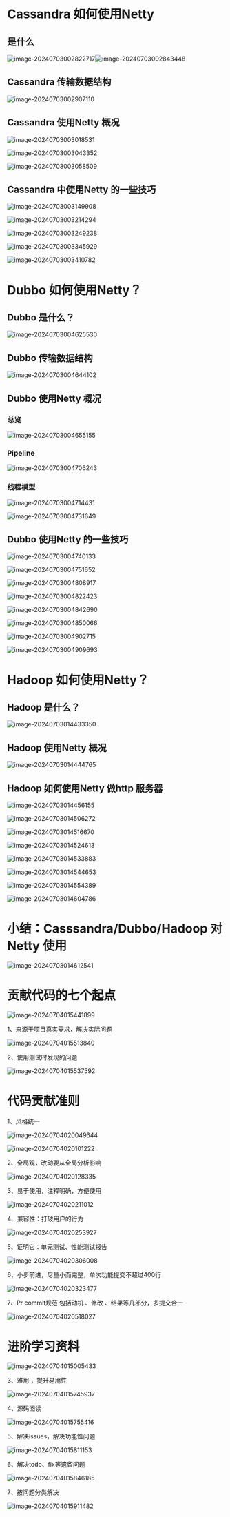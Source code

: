 # Cassandra 如何使用Netty

## 是什么

![image-20240703002822717](images/11、开源源码如何使用netty/image-20240703002822717.png)![image-20240703002843448](images/11、开源源码如何使用netty/image-20240703002843448.png)



## Cassandra 传输数据结构

![image-20240703002907110](images/11、开源源码如何使用netty/image-20240703002907110.png)

## Cassandra 使用Netty 概况

![image-20240703003018531](images/11、开源源码如何使用netty/image-20240703003018531.png)

![image-20240703003043352](images/11、开源源码如何使用netty/image-20240703003043352.png)

![image-20240703003058509](images/11、开源源码如何使用netty/image-20240703003058509.png)

## Cassandra 中使用Netty 的一些技巧

![image-20240703003149908](images/11、开源源码如何使用netty/image-20240703003149908.png)

![image-20240703003214294](images/11、开源源码如何使用netty/image-20240703003214294.png)

![image-20240703003249238](images/11、开源源码如何使用netty/image-20240703003249238.png)

![image-20240703003345929](images/11、开源源码如何使用netty/image-20240703003345929.png)

![image-20240703003410782](images/11、开源源码如何使用netty/image-20240703003410782.png)





# Dubbo 如何使用Netty？

## Dubbo 是什么？

![image-20240703004625530](images/11、开源源码如何使用netty/image-20240703004625530.png)

## Dubbo 传输数据结构

![image-20240703004644102](images/11、开源源码如何使用netty/image-20240703004644102.png)

## Dubbo 使用Netty 概况

### 总览

![image-20240703004655155](images/11、开源源码如何使用netty/image-20240703004655155.png)

### Pipeline

![image-20240703004706243](images/11、开源源码如何使用netty/image-20240703004706243.png)

### 线程模型

![image-20240703004714431](images/11、开源源码如何使用netty/image-20240703004714431.png)

![image-20240703004731649](images/11、开源源码如何使用netty/image-20240703004731649.png)

## Dubbo 使用Netty 的一些技巧

![image-20240703004740133](images/11、开源源码如何使用netty/image-20240703004740133.png)

![image-20240703004751652](images/11、开源源码如何使用netty/image-20240703004751652.png)

![image-20240703004808917](images/11、开源源码如何使用netty/image-20240703004808917.png)

![image-20240703004822423](images/11、开源源码如何使用netty/image-20240703004822423.png)

![image-20240703004842690](images/11、开源源码如何使用netty/image-20240703004842690.png)

![image-20240703004850066](images/11、开源源码如何使用netty/image-20240703004850066.png)

![image-20240703004902715](images/11、开源源码如何使用netty/image-20240703004902715.png)

![image-20240703004909693](images/11、开源源码如何使用netty/image-20240703004909693.png)

# Hadoop 如何使用Netty？

## Hadoop 是什么？

![image-20240703014433350](images/11、开源源码如何使用netty/image-20240703014433350.png)

## Hadoop 使用Netty 概况

![image-20240703014444765](images/11、开源源码如何使用netty/image-20240703014444765.png)

## Hadoop 如何使用Netty 做http 服务器

![image-20240703014456155](images/11、开源源码如何使用netty/image-20240703014456155.png)

![image-20240703014506272](images/11、开源源码如何使用netty/image-20240703014506272.png)

![image-20240703014516670](images/11、开源源码如何使用netty/image-20240703014516670.png)

![image-20240703014524613](images/11、开源源码如何使用netty/image-20240703014524613.png)

![image-20240703014533883](images/11、开源源码如何使用netty/image-20240703014533883.png)



![image-20240703014544653](images/11、开源源码如何使用netty/image-20240703014544653.png)

![image-20240703014554389](images/11、开源源码如何使用netty/image-20240703014554389.png)

![image-20240703014604786](images/11、开源源码如何使用netty/image-20240703014604786.png)



# 小结：Casssandra/Dubbo/Hadoop 对Netty 使用

![image-20240703014612541](images/11、开源源码如何使用netty/image-20240703014612541.png)



# 贡献代码的七个起点

![image-20240704015441899](images/11、开源源码如何使用netty/image-20240704015441899.png)

1、来源于项目真实需求，解决实际问题

![image-20240704015513840](images/11、开源源码如何使用netty/image-20240704015513840.png)

2、使用测试时发现的问题

![image-20240704015537592](images/11、开源源码如何使用netty/image-20240704015537592.png)





# 代码贡献准则

1、风格统一

![image-20240704020049644](images/11、开源源码如何使用netty/image-20240704020049644.png)

![image-20240704020101222](images/11、开源源码如何使用netty/image-20240704020101222.png)

2、全局观，改动要从全局分析影响

![image-20240704020128335](images/11、开源源码如何使用netty/image-20240704020128335.png)

3、易于使用，注释明确，方便使用

![image-20240704020211012](images/11、开源源码如何使用netty/image-20240704020211012.png)

4、兼容性：打破用户的行为

![image-20240704020253927](images/11、开源源码如何使用netty/image-20240704020253927.png)

5、证明它：单元测试、性能测试报告

![image-20240704020306008](images/11、开源源码如何使用netty/image-20240704020306008.png)



6、小步前进，尽量小而完整，单次功能提交不超过400行

![image-20240704020323477](images/11、开源源码如何使用netty/image-20240704020323477.png)

7、Pr commit规范  包括动机 、修改 、结果等几部分，多提交合一

![image-20240704020518027](images/11、开源源码如何使用netty/image-20240704020518027.png)

# 进阶学习资料

![image-20240704015005433](images/11、开源源码如何使用netty/image-20240704015005433.png)

3、难用 ，提升易用性

![image-20240704015745937](images/11、开源源码如何使用netty/image-20240704015745937.png)

4、源码阅读

![image-20240704015755416](images/11、开源源码如何使用netty/image-20240704015755416.png)

5、解决issues，解决功能性问题

![image-20240704015811153](images/11、开源源码如何使用netty/image-20240704015811153.png)

6、解决todo、fix等遗留问题

![image-20240704015846185](images/11、开源源码如何使用netty/image-20240704015846185.png)

7、按问题分类解决

![image-20240704015911482](images/11、开源源码如何使用netty/image-20240704015911482.png)